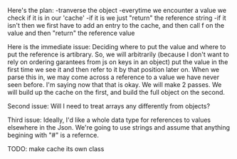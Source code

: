 Here's the plan:
-tranverse the object
    -everytime we encounter a value we check if it is in our 'cache'
        -if it is we just "return" the reference string
        -if it isn't then we first have to add an entry to the cache, and then call f on the value and then "return" the reference value
    

Here is the immediate issue:
Deciding where to put the value and where to put the reference is artibrary.
So, we will arbitrarily (because I don't want to rely on ordering garantees from js on keys in an object) put the value in the first time we see it and then refer to it by that position later on.
When we parse this in, we may come across a reference to a value we have never seen before. I'm saying now that that is okay. We will make 2 passes. We will build up the cache on the first, and build the full object on the second.

Second issue:
Will I need to treat arrays any differently from objects?

Third issue:
Ideally, I'd like a whole data type for references to values elsewhere in the Json. We're going to use strings and assume that anything begining with "#" is a refernce.

TODO: make cache its own class
